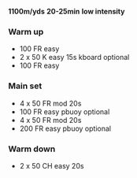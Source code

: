**1100m/yds**
**20-25min** 
**low intensity**

### Warm up
- 100 FR easy
- 2 x 50 K easy 15s kboard optional
- 100 FR easy

### Main set
- 4 x 50 FR mod 20s
- 100 FR easy pbuoy optional
- 4 x 50 FR mod 20s
- 200 FR easy pbuoy optional

### Warm down
- 2 x 50 CH easy 20s
